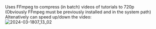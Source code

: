 Uses FFmpeg to compress (in batch) videos of tutorials to 720p <br>
(Obviously FFmpeg must be previously installed and in the system path)  
Altenatively can speed up/down the video:  
![2024-03-1807_13_02](https://github.com/apaza610/CompresorTuts/assets/10149862/2db5f83d-0787-429b-b110-364146e4a370)

